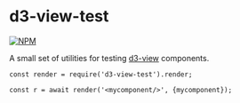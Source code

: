 # d3-view-test

[![NPM](https://badge.fury.io/js/d3-view-test.svg)](https://www.npmjs.com/package/d3-view-test)

A small set of utilities for testing [d3-view][] components.
```
const render = require('d3-view-test').render;

const r = await render('<mycomponent/>', {mycomponent});
```

[d3-view]: https://github.com/quantmind/d3-view
